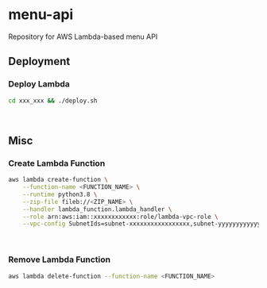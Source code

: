 # menu-api
Repository for AWS Lambda-based menu API

## Deployment
### Deploy Lambda
```bash
cd xxx_xxx && ./deploy.sh
```

&nbsp;

## Misc
### Create Lambda Function
```bash
aws lambda create-function \
    --function-name <FUNCTION_NAME> \
    --runtime python3.8 \
    --zip-file fileb://<ZIP_NAME> \
    --handler lambda_function.lambda_handler \
    --role arn:aws:iam::xxxxxxxxxxxx:role/lambda-vpc-role \
    --vpc-config SubnetIds=subnet-xxxxxxxxxxxxxxxxx,subnet-yyyyyyyyyyyyyyyyy,SecurityGroupIds=sg-xxxxxxxxxxxxxxxxx
```

&nbsp;

### Remove Lambda Function
```bash
aws lambda delete-function --function-name <FUNCTION_NAME>
```


